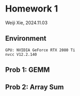 
# Homework 1

Weiji Xie, 2024.11.03

## Environment

```
GPU: NVIDIA GeForce RTX 2080 Ti
nvcc V12.2.140
```

## Prob 1: GEMM




## Prob 2: Array Sum

